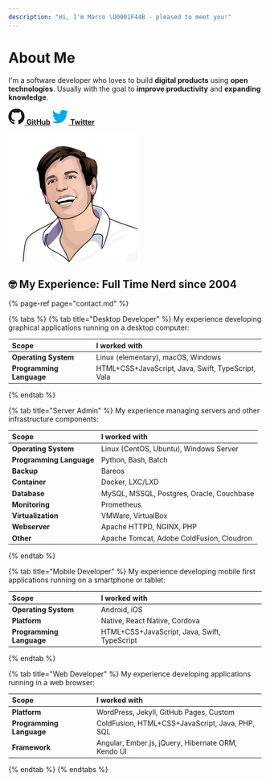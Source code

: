 ```yaml
---
description: "Hi, I'm Marco \U0001F44B️ - pleased to meet you!"
---
```


# About Me

I'm a software developer who loves to build **digital products** using **open technologies**. Usually with the goal to **improve productivity** and **expanding knowledge**.

[![](.gitbook/assets/github-mark-32px.png) **GitHub**](https://github.com/marbetschar/)
[![](.gitbook/assets/twitter-32px.png) **Twitter**](https://twitter.com/marbetschar/)

![Marco Betschart](.gitbook/assets/marco-betschart.png)

## 🤓️ My Experience: Full Time Nerd since 2004

{% page-ref page="contact.md" %}

{% tabs %}
{% tab title="Desktop Developer" %}
My experience developing graphical applications running on a desktop computer:

| Scope | I worked with |
| :--- | :--- |
| **Operating System** | Linux \(elementary\), macOS, Windows |
| **Programming Language** | HTML+CSS+JavaScript, Java, Swift, TypeScript, Vala |
{% endtab %}

{% tab title="Server Admin" %}
My experience managing servers and other infrastructure components:

| Scope | I worked with |
| :--- | :--- |
| **Operating System** | Linux \(CentOS, Ubuntu\), Windows Server |
| **Programming Language** | Python, Bash, Batch |
| **Backup** | Bareos |
| **Container** | Docker, LXC/LXD |
| **Database** | MySQL, MSSQL, Postgres, Oracle, Couchbase |
| **Monitoring** | Prometheus |
| **Virtualization** | VMWare, VirtualBox |
| **Webserver** | Apache HTTPD, NGINX, PHP |
| **Other** | Apache Tomcat, Adobe ColdFusion, Cloudron |
{% endtab %}

{% tab title="Mobile Developer" %}
My experience developing mobile first applications running on a smartphone or tablet:

| Scope | I worked with |
| :--- | :--- |
| **Operating System** | Android, iOS |
| **Platform** | Native, React Native, Cordova |
| **Programming Language** | HTML+CSS+JavaScript, Java, Swift, TypeScript |
{% endtab %}

{% tab title="Web Developer" %}
My experience developing applications running in a web browser:

| Scope | I worked with |
| :--- | :--- |
| **Platform** | WordPress, Jekyll, GitHub Pages, Custom |
| **Programming Language** | ColdFusion, HTML+CSS+JavaScript, Java, PHP, SQL |
| **Framework** | Angular, Ember.js, jQuery, Hibernate ORM, Kendo UI |
{% endtab %}
{% endtabs %}

